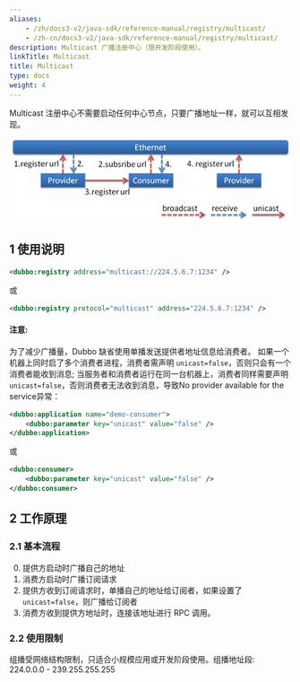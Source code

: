 ```yaml
---
aliases:
    - /zh/docs3-v2/java-sdk/reference-manual/registry/multicast/
    - /zh-cn/docs3-v2/java-sdk/reference-manual/registry/multicast/
description: Multicast 广播注册中心（限开发阶段使用）。
linkTitle: Multicast
title: Multicast
type: docs
weight: 4
---
```






Multicast 注册中心不需要启动任何中心节点，只要广播地址一样，就可以互相发现。

![/user-guide/images/multicast.jpg](/imgs/user/multicast.jpg)

## 1 使用说明

```xml
<dubbo:registry address="multicast://224.5.6.7:1234" />
```

或

```xml
<dubbo:registry protocol="multicast" address="224.5.6.7:1234" />
```
#### 注意:
为了减少广播量，Dubbo 缺省使用单播发送提供者地址信息给消费者。
如果一个机器上同时启了多个消费者进程，消费者需声明 `unicast=false`，否则只会有一个消费者能收到消息; 当服务者和消费者运行在同一台机器上，消费者同样需要声明`unicast=false`，否则消费者无法收到消息，导致No provider available for the service异常：

```xml
<dubbo:application name="demo-consumer">
    <dubbo:parameter key="unicast" value="false" />
</dubbo:application>
```

或

```xml
<dubbo:consumer>
    <dubbo:parameter key="unicast" value="false" />
</dubbo:consumer>
```


## 2 工作原理

### 2.1 基本流程
0.  提供方启动时广播自己的地址
1.  消费方启动时广播订阅请求
2.  提供方收到订阅请求时，单播自己的地址给订阅者，如果设置了  `unicast=false`，则广播给订阅者
3.  消费方收到提供方地址时，连接该地址进行 RPC 调用。

### 2.2 使用限制
组播受网络结构限制，只适合小规模应用或开发阶段使用。组播地址段: 224.0.0.0 - 239.255.255.255